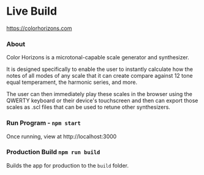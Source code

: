 # Live Build

https://colorhorizons.com

### About

Color Horizons is a microtonal-capable scale generator and synthesizer.

It is designed specifically to enable the user to instantly calculate how the notes of all modes of any scale that it can create compare against 12 tone equal temperament, the harmonic series, and more.

The user can then immediately play these scales in the browser using the QWERTY keyboard or their device's touchscreen and then can export those scales as .scl files that can be used to retune other synthesizers.

### Run Program - `npm start`

Once running, view at http://localhost:3000

### Production Build `npm run build`

Builds the app for production to the `build` folder.
